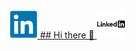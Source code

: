 
<a href="https://www.linkedin.com/in/stan-sky/" target="_blank" >
<img src="linkedin-original.svg" width="45" height="45"/>
## Hi there 👋

  

<img src="linkedin-plain-wordmark.svg" width="45" height="45"/>
<!--
**KonstantinSKY/KonstantinSKY** is a ✨ _special_ ✨ repository because its `README.md` (this file) appears on your GitHub profile.

Here are some ideas to get you started:

- 🔭 I’m currently working on ...
- 🌱 I’m currently learning ...
- 👯 I’m looking to collaborate on ...
- 🤔 I’m looking for help with ...
- 💬 Ask me about ...
- 📫 How to reach me: ...
- 😄 Pronouns: ...
- ⚡ Fun fact: ...
-->
